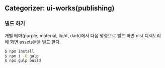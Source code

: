 ## Categorizer: ui-works(publishing)

### 빌드 하기

개별 테마(purple, material, light, dark)에서 다음 명령으로 빌드 하면 dist 디렉토리에 화면 assets들을 빌드 한다.

```bash
$ npm install
$ npm i -D gulp
$ npx gulp build
```

